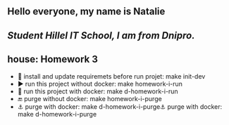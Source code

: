 **Hello everyone, my name is Natalie**
---
*Student Hillel IT School, I am from Dnipro.*
---
## house:   Homework 3 
* :wrench: install and update requiremets before run projet: make init-dev
* :arrow_forward: run this project without docker: make homework-i-run
* :whale: run this project with docker: make d-homework-i-run
* :end: purge without docker: make homework-i-purge
* :anchor: purge with docker: make d-homework-i-purge:anchor: purge with docker: make d-homework-i-purge